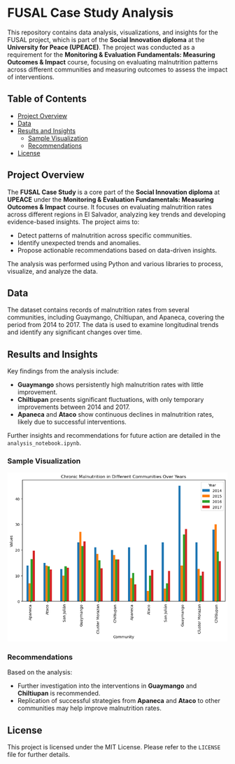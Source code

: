 # FUSAL Case Study Analysis

This repository contains data analysis, visualizations, and insights for the FUSAL project, which is part of the **Social Innovation diploma** at the **University for Peace (UPEACE)**. The project was conducted as a requirement for the **Monitoring & Evaluation Fundamentals: Measuring Outcomes & Impact** course, focusing on evaluating malnutrition patterns across different communities and measuring outcomes to assess the impact of interventions.

## Table of Contents
- [Project Overview](#project-overview)
- [Data](#data)
- [Results and Insights](#results-and-insights)
  - [Sample Visualization](#sample-visualization)
  - [Recommendations](#recommendations)
- [License](#license)

## Project Overview

The **FUSAL Case Study** is a core part of the **Social Innovation diploma** at **UPEACE** under the **Monitoring & Evaluation Fundamentals: Measuring Outcomes & Impact** course. It focuses on evaluating malnutrition rates across different regions in El Salvador, analyzing key trends and developing evidence-based insights. The project aims to:

- Detect patterns of malnutrition across specific communities.
- Identify unexpected trends and anomalies.
- Propose actionable recommendations based on data-driven insights.

The analysis was performed using Python and various libraries to process, visualize, and analyze the data.

## Data

The dataset contains records of malnutrition rates from several communities, including Guaymango, Chiltiupan, and Apaneca, covering the period from 2014 to 2017. The data is used to examine longitudinal trends and identify any significant changes over time.

## Results and Insights

Key findings from the analysis include:
- **Guaymango** shows persistently high malnutrition rates with little improvement.
- **Chiltiupan** presents significant fluctuations, with only temporary improvements between 2014 and 2017.
- **Apaneca** and **Ataco** show continuous declines in malnutrition rates, likely due to successful interventions.
  
Further insights and recommendations for future action are detailed in the `analysis_notebook.ipynb`.

### Sample Visualization
![alt text](image-2.png)

### Recommendations
Based on the analysis:
- Further investigation into the interventions in **Guaymango** and **Chiltiupan** is recommended.
- Replication of successful strategies from **Apaneca** and **Ataco** to other communities may help improve malnutrition rates.

## License

This project is licensed under the MIT License. Please refer to the `LICENSE` file for further details.
